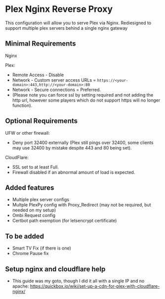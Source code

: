 # Plex Nginx Reverse Proxy
 
This configuration will allow you to serve Plex via Nginx.
Rediesigned to support multiple plex servers behind a single nginx gateway
 
## Minimal Requirements
 
Nginx
 
Plex:
* Remote Access - Disable
* Network - Custom server access URLs = `https://<your-domain>:443,http://<your-domain>:80`
* Network - Secure connections = Preferred.
* (Please note you can force ssl by setting required and not adding the http url, however some players which do not support https will no longer function).
 
## Optional Requirements
 
UFW or other firewall:
* Deny port 32400 externally (Plex still pings over 32400, some clients may use 32400 by mistake despite 443 and 80 being set).
 
CloudFlare:
* SSL set to at least Full.
* Firewall disabled if an abnormal amount of load is expected.

## Added features

* Multiple plex server configs
* Multple PlexPy config with Proxy_Redirect (may not be required, but needed on my setup)
* Ombi Request config
* Certbot path exemption (for letsencrypt certificate)

## To be added

* Smart TV Fix (if there is one)
* Chrome Pause fix

## Setup nginx and cloudflare help

* This guide was my goto, though I did it all with a single IP and no apache: https://quickbox.io/wiki/set-up-a-cdn-for-plex-with-cloudflare-nginx/
